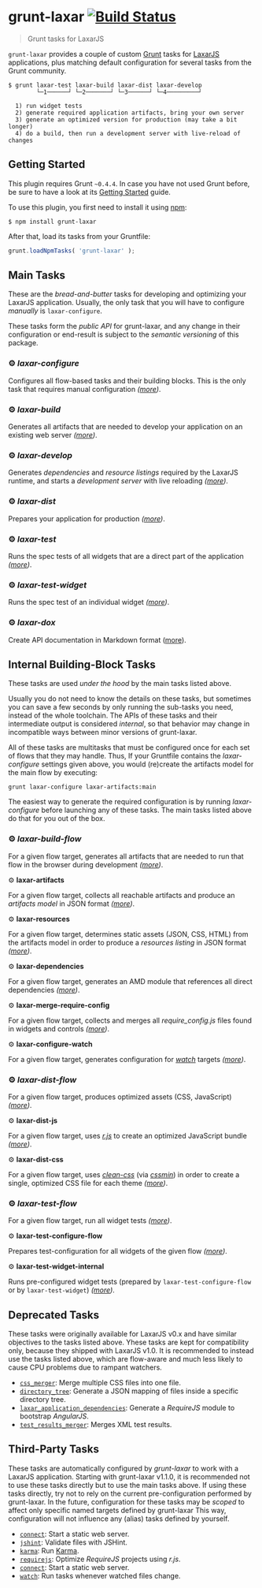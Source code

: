 # grunt-laxar [![Build Status](https://travis-ci.org/LaxarJS/grunt-laxar.svg?branch=master)](https://travis-ci.org/LaxarJS/grunt-laxar)

> Grunt tasks for LaxarJS

`grunt-laxar` provides a couple of custom [Grunt](http://gruntjs.com/) tasks for [LaxarJS](http://laxarjs.org) applications, plus matching default configuration for several tasks from the Grunt community.

```console
$ grunt laxar-test laxar-build laxar-dist laxar-develop
        └─1──────┘ └─2───────┘ └─3──────┘ └─4─────────┘

  1) run widget tests
  2) generate required application artifacts, bring your own server
  3) generate an optimized version for production (may take a bit longer)
  4) do a build, then run a development server with live-reload of changes
```


## Getting Started

This plugin requires Grunt `~0.4.4`.
In case you have not used Grunt before, be sure to have a look at its [Getting Started](http://gruntjs.com/getting-started) guide.

To use this plugin, you first need to install it using [npm](https://npmjs.org):

```console
$ npm install grunt-laxar
```

After that, load its tasks from your Gruntfile:

```js
grunt.loadNpmTasks( 'grunt-laxar' );
```


## Main Tasks

These are the *bread-and-butter* tasks for developing and optimizing your LaxarJS application.
Usually, the only task that you will have to configure *manually* is `laxar-configure`.

These tasks form the *public API* for grunt-laxar, and any change in their configuration or end-result is subject to the *semantic versioning* of this package.

### ⚙ *laxar-configure*

Configures all flow-based tasks and their building blocks.
This is the only task that requires manual configuration *([more](docs/tasks/laxar-configure.md))*.

### ⚙ *laxar-build*

Generates all artifacts that are needed to develop your application on an existing web server *([more](docs/tasks/laxar-build.md))*.

### ⚙ *laxar-develop*

Generates *dependencies* and *resource listings* required by the LaxarJS runtime, and starts a *development server* with live reloading *([more](docs/tasks/laxar-develop.md))*.

### ⚙ *laxar-dist*

Prepares your application for production *([more](docs/tasks/laxar-dist.md))*.

### ⚙ *laxar-test*

Runs the spec tests of all widgets that are a direct part of the application *([more](docs/tasks/laxar-test.md))*.

### ⚙ *laxar-test-widget*

Runs the spec test of an individual widget *([more](docs/tasks/laxar-test-widget.md))*.

### ⚙ *laxar-dox*

Create API documentation in Markdown format ([more](docs/tasks/laxar-dox.md)).


## Internal Building-Block Tasks

These tasks are used *under the hood* by the main tasks listed above.

Usually you do not need to know the details on these tasks, but sometimes you can save a few seconds by only running the sub-tasks you need, instead of the whole toolchain.
The APIs of these tasks and their intermediate output is considered *internal*, so that behavior may change in incompatible ways between minor versions of grunt-laxar.

All of these tasks are multitasks that must be configured once for each set of flows that they may handle.
Thus, If your Gruntfile contains the *laxar-configure* settings given above, you would (re)create the artifacts model for the main flow by executing:

```console
grunt laxar-configure laxar-artifacts:main
```

The easiest way to generate the required configuration is by running *laxar-configure* before launching any of these tasks.
The main tasks listed above do that for you out of the box.


### ⚙ *laxar-build-flow*

For a given flow target, generates all artifacts that are needed to run that flow in the browser during development *([more](docs/tasks/internal/laxar-build-flow.md))*.

⚙ **laxar-artifacts**

For a given flow target, collects all reachable artifacts and produce an *artifacts model* in JSON format *([more](docs/tasks/internal/laxar-artifacts.md))*.

⚙ **laxar-resources**

For a given flow target, determines static assets (JSON, CSS, HTML) from the artifacts model in order to produce a *resources listing* in JSON format *([more](docs/tasks/internal/laxar-resources.md))*.

⚙ **laxar-dependencies**

For a given flow target, generates an AMD module that references all direct dependencies *([more](docs/tasks/internal/laxar-dependencies.md))*.

⚙ **laxar-merge-require-config**

For a given flow target, collects and merges all *require_config.js* files found in widgets and controls *([more](docs/tasks/internal/laxar-merge-require-config.md))*.

⚙ **laxar-configure-watch**

For a given flow target, generates configuration for  [*watch*](https://github.com/gruntjs/grunt-contrib-watch) targets *([more](docs/tasks/internal/laxar-configure-watch.md))*.


### ⚙ *laxar-dist-flow*

For a given flow target, produces optimized assets (CSS, JavaScript) *([more](docs/tasks/internal/laxar-dist-optimize.md))*.

⚙ **laxar-dist-js**

For a given flow target, uses [*r.js*](http://requirejs.org/docs/optimization.html) to create an optimized JavaScript bundle *([more](docs/tasks/internal/laxar-dist-js.md))*.

⚙ **laxar-dist-css**

For a given flow target, uses [*clean-css*](https://github.com/jakubpawlowicz/clean-css) (via [*cssmin*](https://github.com/gruntjs/grunt-contrib-cssmin)) in order to create a single, optimized CSS file for each theme *([more](docs/tasks/internal/laxar-dist-css.md))*.


### ⚙ *laxar-test-flow*

For a given flow target, run all widget tests *([more](docs/tasks/internal/laxar-test-flow.md))*.

⚙ **laxar-test-configure-flow**

Prepares test-configuration for all widgets of the given flow *([more](docs/tasks/internal/laxar-test-configure-flow.md))*.

⚙ **laxar-test-widget-internal**

Runs pre-configured widget tests (prepared by `laxar-test-configure-flow` or by `laxar-test-widget`) *([more](docs/tasks/internal/laxar-test-widget-internal.md))*.



## Deprecated Tasks

These tasks were originally available for LaxarJS v0.x and have similar objectives to the tasks listed above.
Yhese tasks are kept for compatibility only, because they shipped with LaxarJS v1.0.
It is recommended to instead use the tasks listed above, which are flow-aware and much less likely to cause CPU problems due to rampant watchers.

- [`css_merger`](docs/tasks/css_merger.md):
  Merge multiple CSS files into one file.
- [`directory_tree`](docs/tasks/directory_tree.md):
  Generate a JSON mapping of files inside a specific directory tree.
- [`laxar_application_dependencies`](docs/tasks/laxar_application_dependencies.md):
  Generate a *RequireJS* module to bootstrap *AngularJS*.
- [`test_results_merger`](docs/tasks/test_results_merger.md):
  Merges XML test results.


## Third-Party Tasks

These tasks are automatically configured by *grunt-laxar* to work with a LaxarJS application.
Starting with grunt-laxar v1.1.0, it is recommended not to use these tasks directly but to use the main tasks above.
If using these tasks directly, try not to rely on the current pre-configuration performed by grunt-laxar.
In the future, configuration for these tasks may be *scoped* to affect only specific named targets defined by grunt-laxar
This way, configuration will not influence any (alias) tasks defined by yourself.

- [`connect`](http://github.com/gruntjs/grunt-contrib-connect):
  Start a static web server.
- [`jshint`](http://github.com/gruntjs/grunt-contrib-jshint):
  Validate files with JSHint.
- [`karma`](http://github.com/karma-runner/grunt-karma):
  Run [Karma](http://karma-runner.github.io/0.12/index.html).
- [`requirejs`](http://github.com/gruntjs/grunt-contrib-requirejs):
  Optimize *RequireJS* projects using *r.js*.
- [`connect`](http://github.com/gruntjs/grunt-contrib-connect):
  Start a static web server.
- [`watch`](http://github.com/gruntjs/grunt-contrib-connect):
  Run tasks whenever watched files change.
